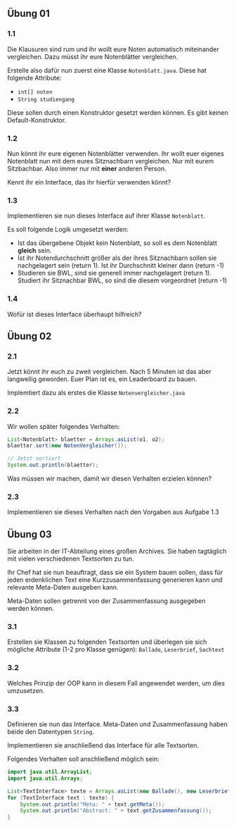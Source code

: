 ## Übung 01

### 1.1
Die Klausuren sind rum und ihr wollt eure Noten automatisch miteinander vergleichen. Dazu müsst ihr eure Notenblätter vergleichen.

Erstelle also dafür nun zuerst eine Klasse `Notenblatt.java`. Diese hat folgende Attribute:

- `int[] noten`
- `String studiengang`

Diese sollen durch einen Konstruktor gesetzt werden können. Es gibt keinen Default-Konstruktor.

### 1.2

Nun könnt ihr eure eigenen Notenblätter verwenden. Ihr wollt euer eigenes Notenblatt nun mit dem eures Sitznachbarn vergleichen.
Nur mit eurem Sitzbachbar. Also immer nur mit **einer** anderen Person.

Kennt ihr ein Interface, das ihr hierfür verwenden könnt?

### 1.3

Implementieren sie nun dieses Interface auf ihrer Klasse `Notenblatt`.

Es soll folgende Logik umgesetzt werden:

- Ist das übergebene Objekt kein Notenblatt, so soll es dem Notenblatt **gleich** sein.
- Ist ihr Notendurchschnitt größer als der ihres Sitznachbarn sollen sie nachgelagert sein (return 1). Ist ihr Durchschnitt kleiner dann (return -1)
- Studieren sie BWL, sind sie generell immer nachgelagert (return 1). Studiert ihr Sitznachbar BWL, so sind die diesem vorgeordnet (return -1)

### 1.4

Wofür ist dieses Interface überhaupt hilfreich?

## Übung 02

### 2.1

Jetzt könnt ihr euch zu zweit vergleichen. Nach 5 Minuten ist das aber langweilig geworden. Euer Plan ist es, ein Leaderboard zu bauen.

Implemtiert dazu als erstes die Klasse `Notenvergleicher.java`

### 2.2

Wir wollen später folgendes Verhalten:

```java
List<Notenblatt> blaetter = Arrays.asList(o1, o2);
blaetter.sort(new NotenVergleicher());

// Jetzt sortiert
System.out.println(blaetter);
```

Was müssen wir machen, damit wir diesen Verhalten erzielen können?

### 2.3

Implementieren sie dieses Verhalten nach den Vorgaben aus Aufgabe 1.3

## Übung 03

Sie arbeiten in der IT-Abteilung eines großen Archives. Sie haben tagtäglich mit vielen verschiedenen Textsorten zu tun.

Ihr Chef hat sie nun beauftragt, dass sie ein System bauen sollen, dass für jeden erdenklichen Text eine Kurzzusammenfassung generieren kann und relevante Meta-Daten ausgeben kann.

Meta-Daten sollen getrennt von der Zusammenfassung ausgegeben werden können.

### 3.1

Erstellen sie Klassen zu folgenden Textsorten und überlegen sie sich mögliche Attribute (1-2 pro Klasse genügen): `Ballade`, `Leserbrief`, `Sachtext`

### 3.2

Welches Prinzip der OOP kann in diesem Fall angewendet werden, um dies umzusetzen.

### 3.3

Definieren sie nun das Interface. Meta-Daten und Zusammenfassung haben beide den Datentypen `String`.

Implementieren sie anschließend das Interface für alle Textsorten. 

Folgendes Verhalten soll anschließend möglich sein:

```java
import java.util.ArrayList;
import java.util.Arrays;

List<TextInterface> texte = Arrays.asList(new Ballade(), new Leserbrief(), new Sachtext());
for (TextInterface text : texte) {
    System.out.println("Meta: " + text.getMeta());
    System.out.println("Abstract: " + text.getZusammenfassung());
}
```